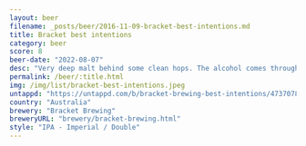 ```yaml
---
layout: beer
filename: _posts/beer/2016-11-09-bracket-best-intentions.md
title: Bracket best intentions
category: beer
score: 8
beer-date: "2022-08-07"
desc: "Very deep malt behind some clean hops. The alcohol comes through but only reminds me to slow down a little"
permalink: /beer/:title.html
img: /img/list/bracket-best-intentions.jpeg
untappd: "https://untappd.com/b/bracket-brewing-best-intentions/4737078"
country: "Australia"
brewery: "Bracket Brewing"
breweryURL: "brewery/bracket-brewing.html"
style: "IPA - Imperial / Double"
---
```

